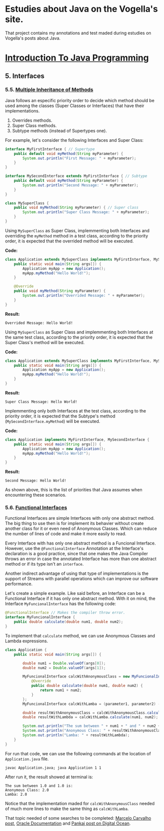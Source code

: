 # Estudies about Java on the Vogella's site.

That project contains my annotations and test maded during estudies on Vogella's posts about Java.

# [Introduction To Java Programming](https://www.vogella.com/tutorials/JavaIntroduction/article.html#javadef_interface)

## 5. Interfaces
### 5.5. [Multiple Inheritance of Methods](https://www.vogella.com/tutorials/JavaIntroduction/article.html#javadef_interface_multiple)

Java follows an especific priority order to decide which method should be used among the classes (Super Classes or Interfaces) that have their implementations.

1. Overrides methods.
2. Super Class methods.
3. Subtype methods (instead of Supertypes one).

For example, let's consider the following Interfaces and Super Class:

```java
interface MyFirstInterface { // Supertype
    public default void myMethod(String myParameter) {
        System.out.println("First Message: " + myParameter);
    }
}

interface MySecondInterface extends MyFirstInterface { // Subtype
    public default void myMethod(String myParameter) {
        System.out.println("Second Message: " + myParameter);
    }
}

class MySuperClass {
    public void myMethod(String myParameter) { // Super class
        System.out.println("Super Class Message: " + myParameter);
    }
}
```

Using `MySuperClass` as Super Class, implemmenting both Interfaces and overriding the `myMethod` method in a test class, according to the priority order, it is expected that the overrided method will be executed.

**Code:**
```java
class Application extends MySuperClass implements MyFirstInterface, MySecondInterface {
    public static void main(String args[]) {
        Application myApp = new Application();
        myApp.myMethod("Hello World!");
    }

    @Override
    public void myMethod(String myParameter) {
        System.out.println("Overrided Message: " + myParameter);
    }
}
```

**Result:**
```
Overrided Message: Hello World!
```

Using `MySuperClass` as Super Class and implemmenting both Interfaces at the same test class, according to the priority order, it is expected that the Super Class's method will be executed.

**Code:**
```java
class Application extends MySuperClass implements MyFirstInterface, MySecondInterface {
    public static void main(String args[]) {
        Application myApp = new Application();
        myApp.myMethod("Hello World!");
    }
}
```

**Result:**
```
Super Class Message: Hello World!
```

Implemmenting only both Interfaces at the test class, according to the priority order, it is expected that the Subtype's method (`MySecondInterface.myMethod`) will be executed.

**Code:**
```java
class Application implements MyFirstInterface, MySecondInterface {
    public static void main(String args[]) {
        Application myApp = new Application();
        myApp.myMethod("Hello World!");
    }
}
```

**Result:**
```
Second Message: Hello World!
```

As shown above, this is the list of priorities that Java assumes when encountering these scenarios.

### 5.6. [Functional Interfaces](https://www.vogella.com/tutorials/JavaIntroduction/article.html#javadef_functionalinterfaces)

Functional Interfaces are simple Interfaces with only one abstract method. The big thing to use then is for implement its behavier without create another class for it or even need of Anonymous Classes. Which can reduce the number of lines of code and make it more easily to read.

Every Interface with has only one abstract method is a Funcional Interface. However, use the `@FunctionalInterface` Annotation at the Interface's declaration is a good practice, since that one makes the Java Compiler throws an error in case the annotated Interface has more than one abstract method or if its type isn't an `interface`.

Another indirect advantage of using that type of implementations is the support of Streams with parallel operations which can improve our software performance.

Let's create a simple example. Like said before, an Interface can be a Functional Interface if it has only one abstract method. With it on mind, the Interface `MyFuncionalInterface` has the following code:

```java
@FunctionalInterface // Makes the compiler throw error.
interface MyFuncionalInterface {
    public double calculate(double num1, double num2);
}
```

To implement that `calculate` method, we can use Anonymous Classes and Lambda expressions.

```java
class Application {
    public static void main(String args[]) {

        double num1 = Double.valueOf(args[0]);
        double num2 = Double.valueOf(args[1]);

        MyFuncionalInterface calcWithAnonymousClass = new MyFuncionalInterface() {
            @Override
            public double calculate(double num1, double num2) {
                return num1 + num2;
            }
        };
        MyFuncionalInterface calcWithLamba = (parameter1, parameter2) -> parameter1 + parameter2;

        double resultWithAnonymousClass = calcWithAnonymousClass.calculate(num1, num2);
        double resultWithLambda = calcWithLamba.calculate(num1, num2);

        System.out.println("The sum between " + num1 + " and " + num2 + " is:");
        System.out.println("Anonymous Class: " + resultWithAnonymousClass);
        System.out.println("Lamba: " + resultWithLambda);
    }
}
```

For run that code, we can use the following commands at the location of `Application.java` file.

```
javac Application.java; java Application 1 1
```

After run it, the result showed at terminal is:
```
The sum between 1.0 and 1.0 is:
Anonymous Class: 2.0
Lamba: 2.0
```

Notice that the implementation maded for `calcWithAnonymousClass` needed of much more lines to make the same thing as `calcWithLamba`.

That topic needed of some searches to be completed: [Marcelo Carvalho post](https://medium.com/@mvalho/java-8-functional-interfaces-tornando-o-java-mais-legal-72401462d0e2), [Oracle Documentation](https://docs.oracle.com/javase/8/docs/api/java/lang/FunctionalInterface.html) and [Pankaj post on Digital Ocean](https://www.digitalocean.com/community/tutorials/java-8-functional-interfaces).
